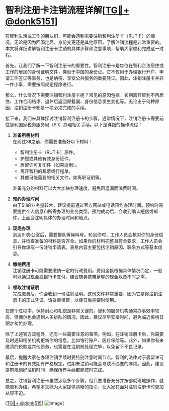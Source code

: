 # 智利注册卡注销流程详解[[TG💪+ @donk5151](https://t.me/s/donk5151)]

在智利生活或工作的朋友们，可能会遇到需要注销智利注册卡（RUT卡）的情况。无论是因为回国定居、身份变更还是其他原因，了解注销流程是非常重要的。本文将详细讲解智利注册卡注销的具体步骤和注意事项，帮助大家顺利完成这一过程。

首先，让我们了解一下智利注册卡的重要性。智利注册卡是每位在智利合法居住或工作的居民的身份证明文件，类似于中国的身份证。它不仅用于办理银行开户、申请工作签证等事务，也是纳税、享受公共服务的重要凭证。因此，注销注册卡并非一件小事，需要按照规定程序进行。

那么，什么情况下需要注销智利注册卡呢？常见的原因包括：长期离开智利不再居住、工作合同结束、退休后返回原籍国、身份信息发生变化等。无论出于何种原因，注销注册卡都是一项必须完成的手续。

接下来，我们来具体探讨注销智利注册卡的步骤。通常情况下，注销注册卡需要前往智利国家税务服务局（SII）办理相关手续。以下是详细的操作流程：

1. **准备所需材料**  
   在前往SII之前，你需要准备好以下材料：
   - 智利注册卡（RUT卡）原件。
   - 护照或其他有效身份证件。
   - 居留许可复印件（如果适用）。
   - 离开智利的机票或行程单。
   - 其他可能需要的相关文件，如离职证明等。

   准备充分的材料可以大大加快办理速度，避免因遗漏而浪费时间。

2. **预约办理时间**  
   由于SII的业务量较大，建议提前通过官方网站或电话预约办理时间。预约时需要提供个人信息和所需办理的业务类型。预约成功后，会收到确认短信或邮件，上面会注明具体的办理时间和地点。

3. **现场办理**  
   到达SII办公室后，需要排队等候叫号。轮到你时，工作人员会核对你的身份信息，并检查准备的材料是否齐全。如果你的材料完整且符合要求，工作人员会引导你填写一份注销申请表。表格内容主要包括注销原因、联系方式等基本信息。

4. **缴纳费用**  
   注销注册卡可能需要缴纳一定的行政费用。费用金额根据具体情况而定，一般可以通过现金或银行卡支付。建议随身携带足够的现金以备不时之需。

5. **领取注销证明**  
   完成缴费后，你会收到一份注销证明。这份文件非常重要，因为它是你注销注册卡的正式凭证。请妥善保管，以便日后需要时使用。

在整个过程中，保持耐心和礼貌是非常关键的。智利的服务机构通常办事效率较高，但偶尔也会遇到人多排队的情况。因此，建议尽早安排时间，避免临近离境日期才匆忙办理。

除了上述官方流程外，还有一些需要注意的事项。例如，在注销注册卡后，你需要及时通知相关机构更新你的信息，比如银行账户、医疗保险等。此外，如果你有未缴清的税款或其他债务，也需要在注销前处理完毕，以免留下不良记录。

最后，提醒大家在办理注销手续时要特别注意时间节点。智利的法律对于居留许可和注册卡的有效期有严格规定，过期未注销可能会导致不必要的麻烦。因此，建议提前规划好注销时间，确保所有手续都能按时完成。

总之，注销智利注册卡虽然涉及多个步骤，但只要准备充分并按部就班地操作，就能顺利办结。希望本文能为大家提供清晰的指引，让大家在面对注销注册卡时更加从容不迫。

[[TG💪+ @donk5151](https://t.me/s/donk5151) ![Image](https://i.postimg.cc/rwNCRYN7/Snipaste-2025-04-30-17-27-05.png)]